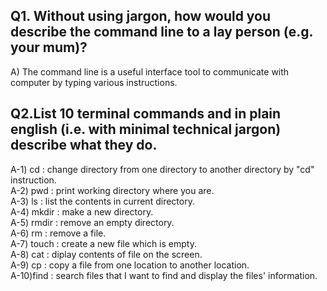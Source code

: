 ## Q1. Without using jargon, how would you describe the command line to a lay person (e.g. your mum)? <br>
A) The command line is a useful interface tool to communicate  with computer by typing various instructions.


## Q2.List 10 terminal commands and in plain english (i.e. with minimal technical jargon) describe what they do.  
 A-1) cd : change directory from one directory to another directory by "cd" instruction.  
 A-2) pwd : print working directory where you are.   
 A-3) ls  : list the contents in current directory.  
 A-4) mkdir : make a new directory.  
 A-5) rmdir : remove an empty directory.  
 A-6) rm : remove a file.  
 A-7) touch : create a new file which is empty.  
 A-8) cat : diplay contents of file on the screen.  
 A-9) cp : copy a file from one location to another location.  
 A-10)find : search files that I want to find and display the files' information.  